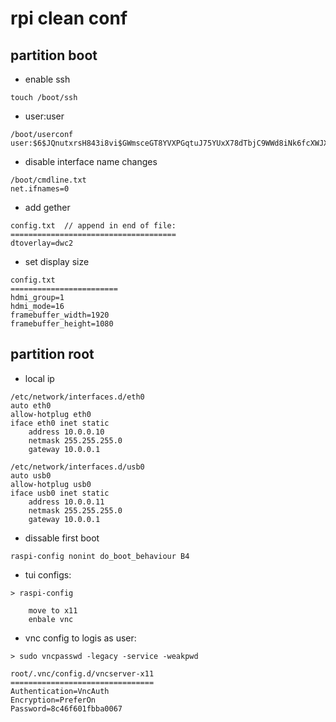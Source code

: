 # rpi clean conf

## partition boot

* enable ssh
```
touch /boot/ssh
```

* user:user
```
/boot/userconf 
user:$6$JQnutxrsH843i8vi$GWmsceGT8YVXPGqtuJ75YUxX78dTbjC9WWd8iNk6fcXWJX7PhmyAB4ZZZogd4ZDNOm1c522JqAH2ApETSGjGO0
```


*  disable interface name changes
```
/boot/cmdline.txt
net.ifnames=0
```

* add gether

```
config.txt  // append in end of file:
=====================================
dtoverlay=dwc2
```

* set display size
```
config.txt
========================
hdmi_group=1
hdmi_mode=16
framebuffer_width=1920
framebuffer_height=1080

```

## partition root

* local ip

```
/etc/network/interfaces.d/eth0
auto eth0
allow-hotplug eth0
iface eth0 inet static
    address 10.0.0.10
    netmask 255.255.255.0
    gateway 10.0.0.1

/etc/network/interfaces.d/usb0 
auto usb0
allow-hotplug usb0
iface usb0 inet static
    address 10.0.0.11
    netmask 255.255.255.0
    gateway 10.0.0.1

```

* dissable first boot
```
raspi-config nonint do_boot_behaviour B4
```

* tui configs:

```
> raspi-config

	move to x11
	enbale vnc

```

* vnc config to logis as user:

```
> sudo vncpasswd -legacy -service -weakpwd

root/.vnc/config.d/vncserver-x11 
================================
Authentication=VncAuth
Encryption=PreferOn
Password=8c46f601fbba0067


```
